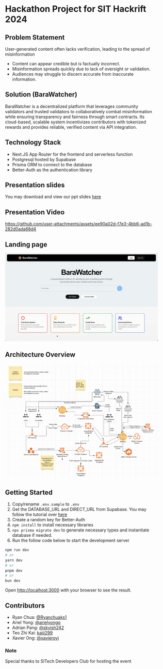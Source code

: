 # Hackathon Project for SIT Hackrift 2024

## Problem Statement
User-generated content often lacks verification, leading to the spread of misinformation
- Content can appear credible but is factually incorrect.
- Misinformation spreads quickly due to lack of oversight or validation.
- Audiences may struggle to discern accurate from inaccurate information.

## Solution (BaraWatcher)
BaraWatcher is a decentralized platform that leverages community validators and trusted validators to collaboratively combat misinformation while ensuring transparency and fairness through smart contracts. Its cloud-based, scalable system incentivizes contributors with tokenized rewards and provides reliable, verified content via API integration.

## Technology Stack
- Next.JS App Router for the frontend and serverless function
- Postgresql hosted by Supabase
- Prisma ORM to connect to the database
- Better-Auth as the authentication library

## Presentation slides
You may download and view our ppt slides [here](resources/BabyBara.pptx)

## Presentation Video
https://github.com/user-attachments/assets/ee90a02d-f7e3-4bb6-ad1b-282d0ada68d4

## Landing page
![Landing page image](resources/landing.gif)

## Architecture Overview
![Architecture overview](resources/architecture.png)

## Getting Started
1. Copy/rename `.env.sample` to `.env`
2. Get the DATABASE_URL and DIRECT_URL from Supabase. You may follow the tutorial over [here](https://supabase.com/partners/integrations/prisma)
3. Create a random key for Better-Auth
4. `npm install` to install necessary libraries
5. `npx prisma migrate dev` to generate necessary types and instantiate database if needed.
6. Run the follow code below to start the development server
```bash
npm run dev
# or
yarn dev
# or
pnpm dev
# or
bun dev
```
Open [http://localhost:3000](http://localhost:3000) with your browser to see the result.

## Contributors
- Ryan Chua: [@Ryanchuaks1](https://www.github.com/Ryanchuaks1)
- Ariel Yong: [@arielyongg](https://www.github.com/arielyongg)
- Adrian Pang: [@skyish242](https://github.com/skyish242)
- Teo Zhi Kai: [kaiii299](https://www.github.com/kaiii299)
- Xavier Ong: [@xavieroyj](https://github.com/xavieroyj)


### Note
Special thanks to SITech Developers Club for hosting the event
